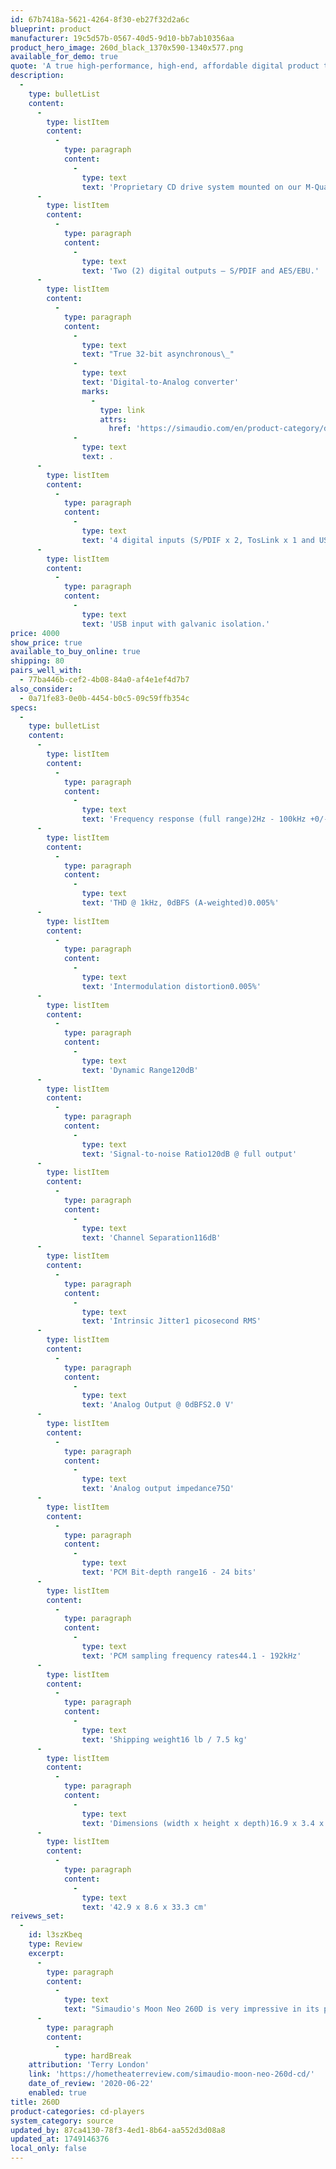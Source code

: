 ```yaml
---
id: 67b7418a-5621-4264-8f30-eb27f32d2a6c
blueprint: product
manufacturer: 19c5d57b-0567-40d5-9d10-bb7ab10356aa
product_hero_image: 260d_black_1370x590-1340x577.png
available_for_demo: true
quote: 'A true high-performance, high-end, affordable digital product that meets current and future needs. The MOON 260D CD transport with optional 32-bit DAC is the next evolutionary step in combining high-performance, useful features, CD playback and music streaming all into one chassis.'
description:
  -
    type: bulletList
    content:
      -
        type: listItem
        content:
          -
            type: paragraph
            content:
              -
                type: text
                text: 'Proprietary CD drive system mounted on our M-Quattro gel-based 4-point floating suspension for vibration damping, allowing ambient and spatial cues in your recordings to come to life like never before.'
      -
        type: listItem
        content:
          -
            type: paragraph
            content:
              -
                type: text
                text: 'Two (2) digital outputs – S/PDIF and AES/EBU.'
      -
        type: listItem
        content:
          -
            type: paragraph
            content:
              -
                type: text
                text: "True 32-bit asynchronous\_"
              -
                type: text
                text: 'Digital-to-Analog converter'
                marks:
                  -
                    type: link
                    attrs:
                      href: 'https://simaudio.com/en/product-category/digital-products/'
              -
                type: text
                text: .
      -
        type: listItem
        content:
          -
            type: paragraph
            content:
              -
                type: text
                text: '4 digital inputs (S/PDIF x 2, TosLink x 1 and USB x 1) allowing for a connection to virtually any digital source.'
      -
        type: listItem
        content:
          -
            type: paragraph
            content:
              -
                type: text
                text: 'USB input with galvanic isolation.'
price: 4000
show_price: true
available_to_buy_online: true
shipping: 80
pairs_well_with:
  - 77ba446b-cef2-4b08-84a0-af4e1ef4d7b7
also_consider:
  - 0a71fe83-0e0b-4454-b0c5-09c59ffb354c
specs:
  -
    type: bulletList
    content:
      -
        type: listItem
        content:
          -
            type: paragraph
            content:
              -
                type: text
                text: 'Frequency response (full range)2Hz - 100kHz +0/-3dB'
      -
        type: listItem
        content:
          -
            type: paragraph
            content:
              -
                type: text
                text: 'THD @ 1kHz, 0dBFS (A-weighted)0.005%'
      -
        type: listItem
        content:
          -
            type: paragraph
            content:
              -
                type: text
                text: 'Intermodulation distortion0.005%'
      -
        type: listItem
        content:
          -
            type: paragraph
            content:
              -
                type: text
                text: 'Dynamic Range120dB'
      -
        type: listItem
        content:
          -
            type: paragraph
            content:
              -
                type: text
                text: 'Signal-to-noise Ratio120dB @ full output'
      -
        type: listItem
        content:
          -
            type: paragraph
            content:
              -
                type: text
                text: 'Channel Separation116dB'
      -
        type: listItem
        content:
          -
            type: paragraph
            content:
              -
                type: text
                text: 'Intrinsic Jitter1 picosecond RMS'
      -
        type: listItem
        content:
          -
            type: paragraph
            content:
              -
                type: text
                text: 'Analog Output @ 0dBFS2.0 V'
      -
        type: listItem
        content:
          -
            type: paragraph
            content:
              -
                type: text
                text: 'Analog output impedance75Ω'
      -
        type: listItem
        content:
          -
            type: paragraph
            content:
              -
                type: text
                text: 'PCM Bit-depth range16 - 24 bits'
      -
        type: listItem
        content:
          -
            type: paragraph
            content:
              -
                type: text
                text: 'PCM sampling frequency rates44.1 - 192kHz'
      -
        type: listItem
        content:
          -
            type: paragraph
            content:
              -
                type: text
                text: 'Shipping weight16 lb / 7.5 kg'
      -
        type: listItem
        content:
          -
            type: paragraph
            content:
              -
                type: text
                text: 'Dimensions (width x height x depth)16.9 x 3.4 x 13.1 in'
      -
        type: listItem
        content:
          -
            type: paragraph
            content:
              -
                type: text
                text: '42.9 x 8.6 x 33.3 cm'
reivews_set:
  -
    id: l3szKbeq
    type: Review
    excerpt:
      -
        type: paragraph
        content:
          -
            type: text
            text: "Simaudio's Moon Neo 260D is very impressive in its performance, particularly in the areas of timbres/tonality, accurate soundstaging, and punchy powerful dynamics and bass extension. It is a good-looking piece of equipment that was enjoyable to use and is built to give its owner trouble-free use for a long time. If you still spin CDs, it provides a high-level transport for your collection, along with the ability to be driven by your computer or streamer. If you are looking for a DAC or CD player in this price range, I highly recommend you listen to the Moon Neo 260D before you purchase your next piece of equipment."
      -
        type: paragraph
        content:
          -
            type: hardBreak
    attribution: 'Terry London'
    link: 'https://hometheaterreview.com/simaudio-moon-neo-260d-cd/'
    date_of_review: '2020-06-22'
    enabled: true
title: 260D
product-categories: cd-players
system_category: source
updated_by: 87ca4130-78f3-4ed1-8b64-aa552d3d08a8
updated_at: 1749146376
local_only: false
---
```

